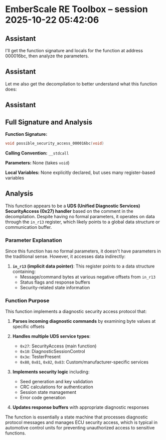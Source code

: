 # EmberScale RE Toolbox – session 2025-10-22 05:42:06

## Assistant

I'll get the function signature and locals for the function at address 000016bc, then analyze the parameters.

## Assistant

Let me also get the decompilation to better understand what this function does:

## Assistant

## Full Signature and Analysis

**Function Signature:**
```c
void possible_security_access_000016bc(void)
```

**Calling Convention:** `__stdcall`

**Parameters:** None (takes `void`)

**Local Variables:** None explicitly declared, but uses many register-based variables

## Analysis

This function appears to be a **UDS (Unified Diagnostic Services) SecurityAccess (0x27) handler** based on the comment in the decompilation. Despite having no formal parameters, it operates on data through the `in_r13` register, which likely points to a global data structure or communication buffer.

### Parameter Explanation

Since this function has no formal parameters, it doesn't have parameters in the traditional sense. However, it accesses data indirectly:

1. **`in_r13` (implicit data pointer)**: This register points to a data structure containing:
   - Message/command bytes at various negative offsets from `in_r13`
   - Status flags and response buffers
   - Security-related state information

### Function Purpose

This function implements a diagnostic security access protocol that:

1. **Parses incoming diagnostic commands** by examining byte values at specific offsets
2. **Handles multiple UDS service types**:
   - `0x27`: SecurityAccess (main function)
   - `0x10`: DiagnosticSessionControl 
   - `0x3e`: TesterPresent
   - `0x80`, `0x81`, `0x82`, `0x83`: Custom/manufacturer-specific services

3. **Implements security logic** including:
   - Seed generation and key validation
   - CRC calculations for authentication
   - Session state management
   - Error code generation

4. **Updates response buffers** with appropriate diagnostic responses

The function is essentially a state machine that processes diagnostic protocol messages and manages ECU security access, which is typical in automotive control units for preventing unauthorized access to sensitive functions.

